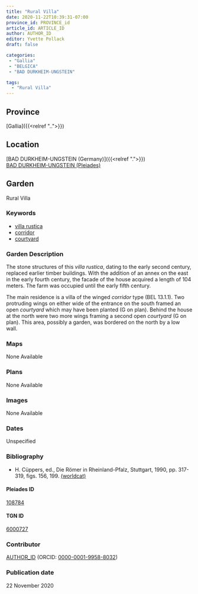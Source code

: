 ```yaml
---
title: "Rural Villa"
date: 2020-11-22T10:39:31-07:00
province_id: PROVINCE_id
article_id: ARTICLE_ID
author: AUTHOR_ID
editor: Yvette Pollack
draft: false

categories:
 - "Gallia"
 - "BELGICA"
 - "BAD DURKHEIM-UNGSTEIN"

tags:
  - "Rural Villa"
---
```


## Province
[Gallia]({{<relref "..">}})

## Location

[BAD DURKHEIM-UNGSTEIN (Germany)]({{<relref ".">}}) \
[BAD DURKHEIM-UNGSTEIN (Pleiades)](https://pleiades.stoa.org/places/108784)

<!--### Location Description-->

<!-- LEAVE THIS BLANK FOR NOW -->

<!--## Sublocation-->

<!--
[AREA WITHIN LOCATION, LIKE “PALATINE HILL”](GEOREFERENCE LINK)
A sublocation is any area larger than an individual garden, but located within a location. I would always try to include a link to a controlled vocabulary here if possible. This ID may well be different from the Garden ID, e.g., Pompeii versus a Garden in one of the houses which has its own Pleiades ID.
-->

<!--### Sublocation Description-->

<!-- DESCRIPTION -->

## Garden
Rural Villa

### Keywords
- [villa rustica](http://vocab.getty.edu/page/aat/300005518)
- [corridor](http://vocab.getty.edu/page/aat/300004294)
- [courtyard](http://vocab.getty.edu/page/aat/300004095)



### Garden Description

The stone structures of this *villa rustica*, dating to the early second century, replaced earlier timber buildings. With the addition of an annex on the east in the early fourth century, the facade of the house acquired a length of 104 meters. The farm was occupied until the early fifth century.

The main residence is a villa of the winged *corridor* type (BEL 13.1.1). Two protruding wings on either wide of the entrance on the south framed an open *courtyard* which may have been planted (G on plan). Behind the house at the north were two more wings framing a second open *courtyard* (G on plan). This area, possibly a garden, was bordered on the north by a low wall.

<!-- Whole entry comes from draft file-->



### Maps

None Available

### Plans

None Available
<!--
{{< figure src="IMG_URL" alt="ALT_TEXT" title="CAPTION" >}}
-->

### Images

None Available
<!--
{{< figure src="IMG_URL" alt="ALT_TEXT" title="CAPTION" >}}
-->

### Dates
Unspecified

### Bibliography
- H. Cüppers, ed., Die Römer in Rheinland-Pfalz, Stuttgart, 1990, pp. 317-319, figs. 156, 199. [(worldcat)](http://www.worldcat.org/oclc/924024101)

<!--#### Periodo ID-->

<!-- [PERIODO_ID](https://pleiades.stoa.org/places/PLEIADES_ID) -->

#### Pleiades ID

[108784](https://pleiades.stoa.org/places/108784)

#### TGN ID
[6000727](http://vocab.getty.edu/page/tgn/6000727)

### Contributor
[AUTHOR_ID](link) (ORCID: [0000-0001-9958-8032](https://orcid.org/0000-0001-9958-8032))

### Publication date
22 November 2020

<!--### Related articles-->

<!-- Links to other related articles. Leave blank for now -->
